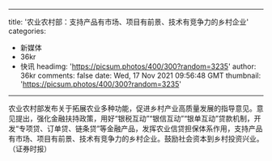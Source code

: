 
---
title: '农业农村部：支持产品有市场、项目有前景、技术有竞争力的乡村企业'
categories: 
 - 新媒体
 - 36kr
 - 快讯
headimg: 'https://picsum.photos/400/300?random=3235'
author: 36kr
comments: false
date: Wed, 17 Nov 2021 09:56:48 GMT
thumbnail: 'https://picsum.photos/400/300?random=3235'
---

<div>   
农业农村部发布关于拓展农业多种功能，促进乡村产业高质量发展的指导意见。意见提出，强化金融扶持政策，用好“银税互动”“银信互动”“银单互动”贷款机制，开发“专项贷、订单贷、链条贷”等金融产品，发挥农业信贷担保体系作用，支持产品有市场、项目有前景、技术有竞争力的乡村企业。鼓励社会资本到乡村投资兴业。（证券时报）  
</div>
            